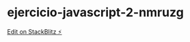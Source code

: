 # ejercicio-javascript-2-nmruzg

[Edit on StackBlitz ⚡️](https://stackblitz.com/edit/ejercicio-javascript-2-nmruzg)